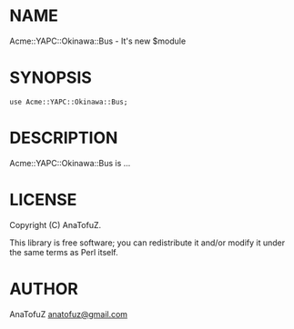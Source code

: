 # NAME

Acme::YAPC::Okinawa::Bus - It's new $module

# SYNOPSIS

    use Acme::YAPC::Okinawa::Bus;

# DESCRIPTION

Acme::YAPC::Okinawa::Bus is ...

# LICENSE

Copyright (C) AnaTofuZ.

This library is free software; you can redistribute it and/or modify
it under the same terms as Perl itself.

# AUTHOR

AnaTofuZ <anatofuz@gmail.com>
